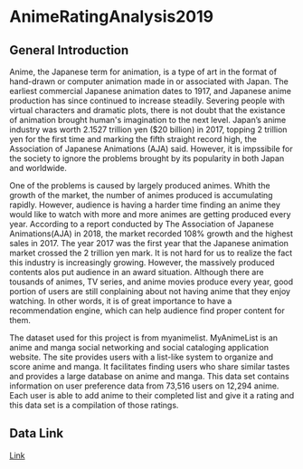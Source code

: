 # AnimeRatingAnalysis2019

## General Introduction
Anime, the Japanese term for animation, is a type of art in the format of hand-drawn or computer animation made in or associated with Japan. The earliest commercial Japanese animation dates to 1917, and Japanese anime production has since continued to increase steadily. Severing people with virtual characters and dramatic plots, there is not doubt that the existance of animation brought human's imagination to the next level. Japan’s anime industry was worth 2.1527 trillion yen ($20 billion) in 2017, topping 2 trillion yen for the first time and marking the fifth straight record high, the Association of Japanese Animations (AJA) said. However, it is impssibile for the society to ignore the problems brought by its popularity in both Japan and worldwide.

One of the problems is caused by largely produced animes. Whith the growth of the market, the number of animes produced is accumulating rapidly. However, audience is having a harder time finding an anime they would like to watch with more and more animes are getting produced every year. According to a report conducted by The Association of Japanese Animations(AJA) in 2018, the market recorded 108% growth and the highest sales in 2017. The year 2017 was the first year that the Japanese animation market crossed the 2 trillion yen mark. It is not hard for us to realize the fact this industry is increasingly growing. However, the massively produced contents alos put audience in an award situation. Although there are tousands of animes, TV series, and anime movies produce every year, good portion of users are still conplaining about not having anime that they enjoy watching. In other words, it is of great importance to have a recommendation engine, which can help audience find proper content for them.

The dataset used for this project is from myanimelist. MyAnimeList is an anime and manga social networking and social cataloging application website. The site provides users with a list-like system to organize and score anime and manga. It facilitates finding users who share similar tastes and provides a large database on anime and manga. This data set contains information on user preference data from 73,516 users on 12,294 anime. Each user is able to add anime to their completed list and give it a rating and this data set is a compilation of those ratings.

## Data Link

[Link](https://www.kaggle.com/CooperUnion/anime-recommendations-database)



